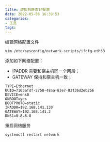 ```yaml
---
title: 虚拟机静态IP配置
date: 2022-05-06 16:39:53
categories:
- 工具
tags:
---
```

编辑网络配置文件
```shell
vim /etc/sysconfig/network-scripts/ifcfg-eth33
```
添加如下网络配置：

- IPADDR 需要和宿主机同一个网段；
- GATEWAY 保持和宿主机一致；
```shell
TYPE=Ethernet
UUID=7165afdf-2758-48aa-83e7-03f36d2eb256
DEVICE=ens0
ONBOOT=yes
BOOTPROTO=static
IPADDR=192.168.141.130
GATEWAY=192.168.141.2
DNS1=8.8.8.8
```
重启网络服务
```shell
systemctl restart network
```
